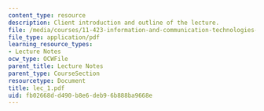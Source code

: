 ```yaml
---
content_type: resource
description: Client introduction and outline of the lecture.
file: /media/courses/11-423-information-and-communication-technologies-in-community-development-spring-2004/fb02668dd490b8e6deb96b888ba9668e_lec_1.pdf
file_type: application/pdf
learning_resource_types:
- Lecture Notes
ocw_type: OCWFile
parent_title: Lecture Notes
parent_type: CourseSection
resourcetype: Document
title: lec_1.pdf
uid: fb02668d-d490-b8e6-deb9-6b888ba9668e
---
```

